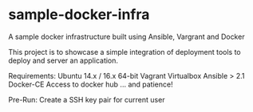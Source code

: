 # sample-docker-infra
A sample docker infrastructure built using Ansible, Vargrant and Docker

This project is to showcase a simple integration of deployment tools to deploy and server an application.

Requirements:
Ubuntu 14.x / 16.x 64-bit
Vagrant
Virtualbox
Ansible > 2.1
Docker-CE
Access to docker hub
... and patience!


Pre-Run:
Create a SSH key pair for current user

